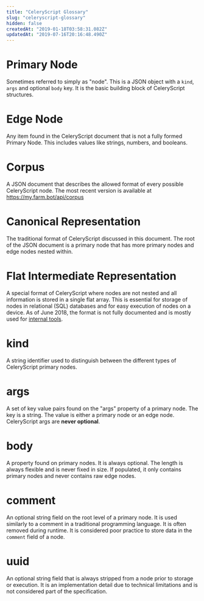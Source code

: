 ```yaml
---
title: "CeleryScript Glossary"
slug: "celeryscript-glossary"
hidden: false
createdAt: "2019-01-18T03:58:31.082Z"
updatedAt: "2019-07-16T20:16:48.490Z"
---
```

# Primary Node
Sometimes referred to simply as "node". This is a JSON object with a `kind`, `args` and optional `body` key. It is the basic building block of CeleryScript structures.

# Edge Node
Any item found in the CeleryScript document that is not a fully formed Primary Node. This includes values like strings, numbers, and booleans.

# Corpus
A JSON document that describes the allowed format of every possible CeleryScript node. The most recent version is available at https://my.farm.bot/api/corpus

# Canonical Representation
The traditional format of CeleryScript discussed in this document. The root of the JSON document is a primary node that has more primary nodes and edge nodes nested within.

# Flat Intermediate Representation
A special format of CeleryScript where nodes are not nested and all information is stored in a single flat array. This is essential for storage of nodes in relational (SQL) databases and for easy execution of nodes on a device. As of June 2018, the format is not fully documented and is mostly used for [internal tools](https://github.com/FarmBot-Labs/Celery-Slicer).

# kind
A string identifier used to distinguish between the different types of CeleryScript primary nodes.

# args
A set of key value pairs found on the "args" property of a primary node. The key is a string. The value is either a primary node or an edge node. CeleryScript args are **never optional**.

# body
A property found on primary nodes. It is always optional. The length is always flexible and is never fixed in size. If populated, it only contains primary nodes and never contains raw edge nodes.

# comment
An optional string field on the root level of a primary node. It is used similarly to a comment in a traditional programming language. It is often removed during runtime. It is considered poor practice to store data in the `comment` field of a node.

# uuid
An optional string field that is always stripped from a node prior to storage or execution. It is an implementation detail due to technical limitations and is not considered part of the specification.
